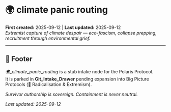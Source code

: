 # 🌍 climate panic routing
**First created:** 2025-09-12 | **Last updated:** 2025-09-12  
*Extremist capture of climate despair — eco-fascism, collapse prepping, recruitment through environmental grief.*  

---

## 🏮 Footer  
*🌍_climate_panic_routing* is a stub intake node for the Polaris Protocol.  
It is parked in **Git_Intake_Drawer** pending expansion into Big Picture Protocols (🪬 Radicalisation & Extremism).  

*Survivor authorship is sovereign. Containment is never neutral.*  

_Last updated: 2025-09-12_
